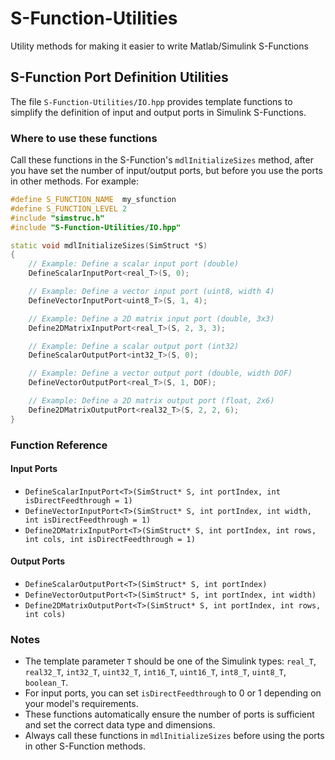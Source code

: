 # S-Function-Utilities
Utility methods for making it easier to write Matlab/Simulink S-Functions

## S-Function Port Definition Utilities

The file `S-Function-Utilities/IO.hpp` provides template functions to simplify the definition of input and output ports in Simulink S-Functions.

### Where to use these functions

Call these functions in the S-Function's `mdlInitializeSizes` method, after you have set the number of input/output ports, but before you use the ports in other methods. For example:

```cpp
#define S_FUNCTION_NAME  my_sfunction
#define S_FUNCTION_LEVEL 2
#include "simstruc.h"
#include "S-Function-Utilities/IO.hpp"

static void mdlInitializeSizes(SimStruct *S)
{
    // Example: Define a scalar input port (double)
    DefineScalarInputPort<real_T>(S, 0);

    // Example: Define a vector input port (uint8, width 4)
    DefineVectorInputPort<uint8_T>(S, 1, 4);

    // Example: Define a 2D matrix input port (double, 3x3)
    Define2DMatrixInputPort<real_T>(S, 2, 3, 3);

    // Example: Define a scalar output port (int32)
    DefineScalarOutputPort<int32_T>(S, 0);

    // Example: Define a vector output port (double, width DOF)
    DefineVectorOutputPort<real_T>(S, 1, DOF);

    // Example: Define a 2D matrix output port (float, 2x6)
    Define2DMatrixOutputPort<real32_T>(S, 2, 2, 6);
}
```

### Function Reference

#### Input Ports
- `DefineScalarInputPort<T>(SimStruct* S, int portIndex, int isDirectFeedthrough = 1)`
- `DefineVectorInputPort<T>(SimStruct* S, int portIndex, int width, int isDirectFeedthrough = 1)`
- `Define2DMatrixInputPort<T>(SimStruct* S, int portIndex, int rows, int cols, int isDirectFeedthrough = 1)`

#### Output Ports
- `DefineScalarOutputPort<T>(SimStruct* S, int portIndex)`
- `DefineVectorOutputPort<T>(SimStruct* S, int portIndex, int width)`
- `Define2DMatrixOutputPort<T>(SimStruct* S, int portIndex, int rows, int cols)`

### Notes
- The template parameter `T` should be one of the Simulink types: `real_T`, `real32_T`, `int32_T`, `uint32_T`, `int16_T`, `uint16_T`, `int8_T`, `uint8_T`, `boolean_T`.
- For input ports, you can set `isDirectFeedthrough` to 0 or 1 depending on your model's requirements.
- These functions automatically ensure the number of ports is sufficient and set the correct data type and dimensions.
- Always call these functions in `mdlInitializeSizes` before using the ports in other S-Function methods.